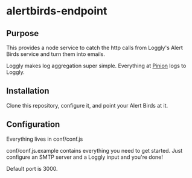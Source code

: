 # alertbirds-endpoint

## Purpose

This provides a node service to catch the http calls from Loggly's Alert Birds service and turn them into emails.

[Loggly]: http://loggly.com/

[Alert Birds]: http://alertbirds.com/

Loggly makes log aggregation super simple. Everything at [Pinion](http://pinion.gg) logs to Loggly.

## Installation

Clone this repository, configure it, and point your Alert Birds at it.

## Configuration

Everything lives in conf/conf.js

conf/conf.js.example contains everything you need to get started. Just configure an SMTP server and a Loggly input and you're done!

Default port is 3000.
